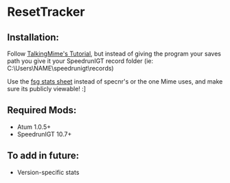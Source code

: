 # ResetTracker

## Installation:

Follow [TalkingMime's Tutorial](https://youtu.be/KIAo3Lgsk_Q), but instead of giving the program your saves path you give it your SpeedrunIGT record folder (ie: C:\\Users\\NAME\\speedrunigt\\records)

Use the [fsg stats sheet](https://docs.google.com/spreadsheets/d/1WHuQXlshD6vdTRMAYIn9wkyKkaIAn8BM2FiUXAG6KVk/edit?usp=sharing) instead of specnr's or the one Mime uses, and make sure its publicly viewable! :]

## Required Mods:
- Atum 1.0.5+
- SpeedrunIGT 10.7+

## To add in future:
- Version-specific stats
